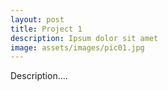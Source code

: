 ```yaml
---
layout: post
title: Project 1
description: Ipsum dolor sit amet
image: assets/images/pic01.jpg
---
```


Description....